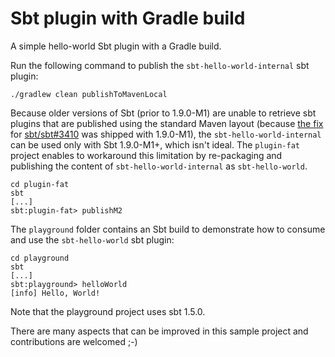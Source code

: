 # Sbt plugin with Gradle build

A simple hello-world Sbt plugin with a Gradle build.

Run the following command to publish the `sbt-hello-world-internal` sbt plugin:

    ./gradlew clean publishToMavenLocal

Because older versions of Sbt (prior to 1.9.0-M1) are unable to retrieve sbt plugins that are published using the standard Maven layout (because [the fix](https://github.com/sbt/sbt/pull/7096) for [sbt/sbt#3410](https://github.com/sbt/sbt/issues/3410) was shipped with 1.9.0-M1), the `sbt-hello-world-internal` can be used only with Sbt 1.9.0-M1+, which isn't ideal. The `plugin-fat` project enables to workaround this limitation by re-packaging and publishing the content of `sbt-hello-world-internal` as `sbt-hello-world`.

    cd plugin-fat
    sbt
    [...]
    sbt:plugin-fat> publishM2

The `playground` folder contains an Sbt build to demonstrate how to consume and use the `sbt-hello-world` sbt plugin:

    cd playground
    sbt
    [...]
    sbt:playground> helloWorld
    [info] Hello, World!

Note that the playground project uses sbt 1.5.0.

There are many aspects that can be improved in this sample project and contributions are welcomed ;-)